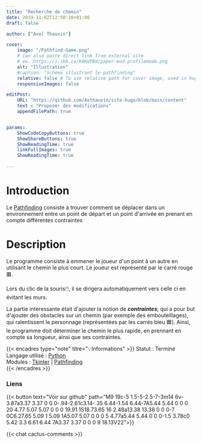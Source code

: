 ```yaml
---
title: "Recherche de chemin"
date: 2019-11-02T12:50:18+01:00
draft: false

author: ["Axel Thauvin"]

cover:
    image: "/Pathfind-Game.png"
    # can also paste direct link from external site
    # ex. https://i.ibb.co/K0HVPBd/paper-mod-profilemode.png
    alt: "Illustration"
    #caption: "Schéma illustrant le pathfinding"
    relative: false # To use relative path for cover image, used in hugo Page-bundles
    responsiveImages: false

editPost:
    URL: "https://github.com/Axthauvin/site-hugo/blob/main/content"
    text : "Proposer des modifications"
    appendFilePath: true


params:
    ShowCodeCopyButtons: true
    ShowShareButtons: true
    ShowReadingTime: true
    linkFullImages: true
    ShowReadingTime: true
    
---
```


# Introduction

Le [Pathfinding](https://fr.wikipedia.org/wiki/Recherche_de_chemin) consiste à trouver comment se déplacer dans un environnement entre un point de départ et un point d'arrivée en prenant en compte différentes contraintes

# Description 
Le programme consiste à emmener le joueur d'un point à un autre en utilisant le chemin le plus court.
Le joueur est représenté par le carré rouge 🟥.



Lors du clic de la souris🖱️, il se dirigera automatiquement vers celle ci en évitant les murs.

La partie interessante était d'ajouter la notion de ***contraintes***; qui a pour but d'ajouter des obstacles sur un chemin (par exemple des embouteillages), qui ralentissent le personnage (représentées par les carrés bleu 🟦).
Ainsi, le programme doit déterminer le chemin le plus rapide, en prennant en compte sa longueur, ainsi que ses contraintes.



{{< encadres type="note" titre="💡Informations" >}}
  Statut : Terminé <br>
  Langage utilisé : <a href="https://www.python.org/">Python </a> <br>
  Modules : <a href="http://tkinter.fdex.eu/doc/intro.html">Tkinter</a> | <a href="https://pypi.org/project/pathfinding/">Pathfinding</a> <br>
{{< /encadres >}}

### Liens 

{{< button text="Voir sur github" path="M9 19c-5 1.5-5-2.5-7-3m14 6v-3.87a3.37 3.37 0 0 0-.94-2.61c3.14-.35 6.44-1.54 6.44-7A5.44 5.44 0 0 0 20 4.77 5.07 5.07 0 0 0 19.91 1S18.73.65 16 2.48a13.38 13.38 0 0 0-7 0C6.27.65 5.09 1 5.09 1A5.07 5.07 0 0 0 5 4.77a5.44 5.44 0 0 0-1.5 3.78c0 5.42 3.3 6.61 6.44 7A3.37 3.37 0 0 0 9 18.13V22">}}


{{< chat cactus-comments >}}